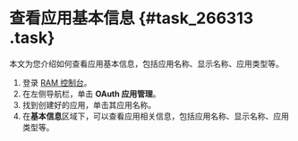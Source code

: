 # 查看应用基本信息 {#task_266313 .task}

本文为您介绍如何查看应用基本信息，包括应用名称、显示名称、应用类型等。

1.  登录 [RAM 控制台](https://ram.console.aliyun.com/)。
2.  在左侧导航栏，单击 **OAuth 应用管理**。
3.  找到创建好的应用，单击其应用名称。
4.  在**基本信息**区域下，可以查看应用相关信息，包括应用名称、显示名称、应用类型等。

